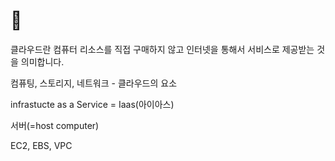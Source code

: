 # 📕 

클라우드란 컴퓨터 리소스를 직접 구매하지 않고 인터넷을 통해서 서비스로 제공받는 것을 의미합니다.

컴퓨팅, 스토리지, 네트워크 - 클라우드의 요소

infrastucte as a Service = Iaas(아이아스)

서버(=host computer)

EC2, EBS, VPC

